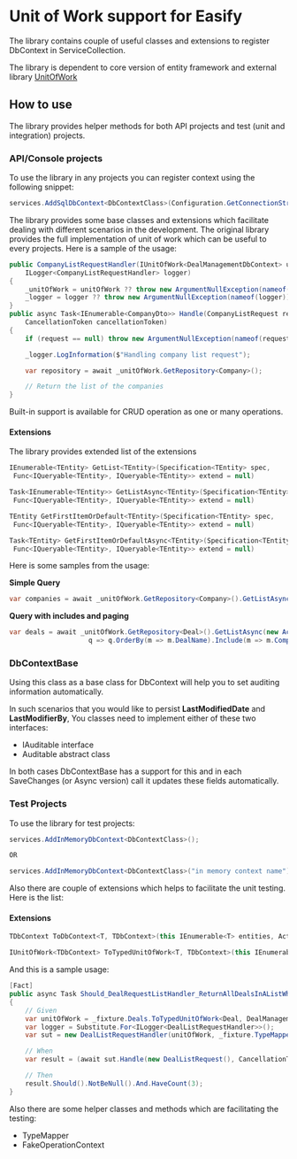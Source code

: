 # Unit of Work support for Easify

The library contains couple of useful classes and extensions to register DbContext in ServiceCollection.

The library is dependent to core version of entity framework and external library [UnitOfWork](https://github.com/moattarwork/UnitOfWork/)

## How to use

The library provides helper methods for both API projects and test (unit and integration) projects.

### API/Console projects

To use the library in any projects you can register context using the following snippet:

```csharp
services.AddSqlDbContext<DbContextClass>(Configuration.GetConnectionString("DbContextConnectionString"));
```

The library provides some base classes and extensions which facilitate dealing with different scenarios in the development. The original library provides the full implementation of unit of work which can be useful to every projects. Here is a sample of the usage:

```csharp
public CompanyListRequestHandler(IUnitOfWork<DealManagementDbContext> unitOfWork,
    ILogger<CompanyListRequestHandler> logger)
{
    _unitOfWork = unitOfWork ?? throw new ArgumentNullException(nameof(unitOfWork));
    _logger = logger ?? throw new ArgumentNullException(nameof(logger));
}
public async Task<IEnumerable<CompanyDto>> Handle(CompanyListRequest request,
    CancellationToken cancellationToken)
{
    if (request == null) throw new ArgumentNullException(nameof(request));

    _logger.LogInformation($"Handling company list request");

    var repository = await _unitOfWork.GetRepository<Company>();

    // Return the list of the companies
}
```

Built-in support is available for CRUD operation as one or many operations.

#### Extensions

The library provides extended list of the extensions

```csharp
IEnumerable<TEntity> GetList<TEntity>(Specification<TEntity> spec,
 Func<IQueryable<TEntity>, IQueryable<TEntity>> extend = null)

Task<IEnumerable<TEntity>> GetListAsync<TEntity>(Specification<TEntity> spec,
 Func<IQueryable<TEntity>, IQueryable<TEntity>> extend = null)

TEntity GetFirstItemOrDefault<TEntity>(Specification<TEntity> spec,
 Func<IQueryable<TEntity>, IQueryable<TEntity>> extend = null)

Task<TEntity> GetFirstItemOrDefaultAsync<TEntity>(Specification<TEntity> spec,
 Func<IQueryable<TEntity>, IQueryable<TEntity>> extend = null)

```

Here is some samples from the usage:

**Simple Query**

```csharp
var companies = await _unitOfWork.GetRepository<Company>().GetListAsync(q => q.OrderBy(c => c.CompanyName));
```

**Query with includes and paging**

```csharp
var deals = await _unitOfWork.GetRepository<Deal>().GetListAsync(new ActiveDealsSpecification(),
                    q => q.OrderBy(m => m.DealName).Include(m => m.Company).Include(m => m.Team));
```

### DbContextBase

Using this class as a base class for DbContext will help you to set auditing information automatically.

In such scenarios that you would like to persist **LastModifiedDate** and **LastModifierBy**, You classes need to implement either of these two interfaces:

- IAuditable interface
- Auditable abstract class

In both cases DbContextBase has a support for this and in each SaveChanges (or Async version) call it updates these fields automatically.

### Test Projects

To use the library for test projects:

```csharp
services.AddInMemoryDbContext<DbContextClass>();

OR

services.AddInMemoryDbContext<DbContextClass>("in memory context name");
```

Also there are couple of extensions which helps to facilitate the unit testing. Here is the list:

#### Extensions

```csharp
TDbContext ToDbContext<T, TDbContext>(this IEnumerable<T> entities, Action<TDbContext> action = null)

IUnitOfWork<TDbContext> ToTypedUnitOfWork<T, TDbContext>(this IEnumerable<T> entities, Action<TDbContext> action = null)
```

And this is a sample usage:

```csharp
[Fact]
public async Task Should_DealRequestListHandler_ReturnAllDealsInAListWhenCalled()
{
	// Given
	var unitOfWork = _fixture.Deals.ToTypedUnitOfWork<Deal, DealManagementDbContext>();
	var logger = Substitute.For<ILogger<DealListRequestHandler>>();
	var sut = new DealListRequestHandler(unitOfWork, _fixture.TypeMapper, logger);

	// When
	var result = (await sut.Handle(new DealListRequest(), CancellationToken.None)).ToList();

	// Then
	result.Should().NotBeNull().And.HaveCount(3);
}
```

Also there are some helper classes and methods which are facilitating the testing:

- TypeMapper
- FakeOperationContext

